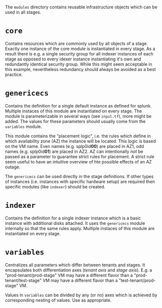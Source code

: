The `modules` directory contains reusable infrastructure objects which can be used in all stages.

# `core`
Contains resources which are commonly used by all objects of a stage. Exactly one instance of the core module is instantiated in every stage. As a result there is e.g. a single security group for all indexer instances of each stage as opposed to every idexer instance instantiating it's own and redundantly identical security group. While this might seem acceptable in this example, nevertheless redundancy should always be avoided as a best practice.

# `genericecs`
Contains the definition for a single default instance as defined for splunk. Multiple instaces of this module are instantiated on every stage. The module is parameterizable in several ways (see `input.tf`), more might be added. The values for these parameters should usually come from the `variables` module.

This module contains the "placement logic", i.e. the rules which define in which availability zone (AZ) the instance will be located. This logic is based on the VM name. Even names (e.g. splp0id**00**) are placed in AZ1, odd names (e.g. splp0id**01**) are placed in AZ2. AZ can intentionally *not* be passed as a parameter to guarantee strict rules for placement. A strict rule seem useful to have an intuitive overview of hte possible effects of an AZ outage.

The `genericecs` can be used directly in the stage definitions. If other types of instances (i.e. instances with specific hardware setup) are required then specific modules (like `indexer`) should be created.

# `indexer`
Contains the definition for a single indexer instance which is a basic instance with additional disks attached. It uses the `genericecs` module internally so that the same rules apply. Multiple instaces of this module are instantiated on every stage.

# `variables`
Centralizes all parameters which differ between tenants and stages. It encapsulates both differentiation axes (*tenant axis* and *stage axis*). E.g. a "prod-tenant/prod-stage" VM may have a different flavor than a "prod-tenant/test-stage" VM may have a different flavor than a "test-tenant/prod-stage" VM.

Values in `variables` can be divided by any (or no) axes which is achieved by corresponding nesting of values. Use as appropriate.

